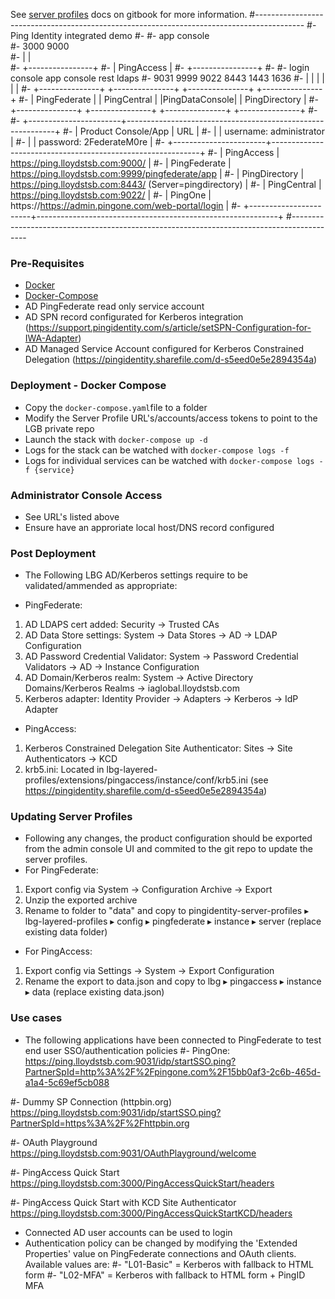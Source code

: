 See [server profiles](https://pingidentity-devops.gitbook.io/devops/config) docs on gitbook for more information.
#------------------------------------------------------------------------------------------
#- Ping Identity integrated demo
#-
#-     app    console  
#-    3000    9000     
#-      |      |       
#-   +----------------+
#-   |   PingAccess   |
#-   +----------------+
#-
#-     login  console            app                console           rest    ldaps
#-     9031   9999               9022                 8443            1443    1636
#-      |      |                  |                    |               |       |
#-   +---------------+    +---------------+    +---------------+    +---------------+
#-   | PingFederate  |    |  PingCentral  |    |PingDataConsole|    | PingDirectory |
#-   +---------------+    +---------------+    +---------------+    +---------------+
#-
#-   +-----------------------+------------------------------------------------------------+
#-   |  Product Console/App  |  URL                                                       |
#-   |                       |    username: administrator                                 |
#-   |                       |    password: 2FederateM0re                                 |
#-   +-----------------------+------------------------------------------------------------+
#-   |  PingAccess           |  https://ping.lloydstsb.com:9000/                          |
#-   |  PingFederate         |  https://ping.lloydstsb.com:9999/pingfederate/app          |
#-   |  PingDirectory        |  https://ping.lloydstsb.com:8443/   (Server=pingdirectory) |
#-   |  PingCentral          |  https://ping.lloydstsb.com:9022/                          |
#-   |  PingOne              |  https://https://admin.pingone.com/web-portal/login        |
#-   +-----------------------+------------------------------------------------------------+
#------------------------------------------------------------------------------------------

### Pre-Requisites
* [Docker](https://www.docker.com/get-started)
* [Docker-Compose](https://docs.docker.com/compose/install/)
* AD PingFederate read only service account
* AD SPN record configurated for Kerberos integration (https://support.pingidentity.com/s/article/setSPN-Configuration-for-IWA-Adapter)
* AD Managed Service Account configured for Kerberos Constrained Delegation (https://pingidentity.sharefile.com/d-s5eed0e5e2894354a)


### Deployment - Docker Compose
* Copy the `docker-compose.yaml`file to a folder
* Modify the Server Profile URL's/accounts/access tokens to point to the LGB private repo
* Launch the stack with `docker-compose up -d`
* Logs for the stack can be watched with `docker-compose logs -f`
* Logs for individual services can be watched with `docker-compose logs -f {service}`

### Administrator Console Access
* See URL's listed above
* Ensure have an approriate local host/DNS record configured

### Post Deployment
* The Following LBG AD/Kerberos settings require to be validated/ammended as appropriate:
- PingFederate:
1. AD LDAPS cert added: Security -> Trusted CAs
2. AD Data Store settings: System -> Data Stores -> AD -> LDAP Configuration
3. AD Password Credential Validator: System -> Password Credential Validators -> AD -> Instance Configuration
4. AD Domain/Kerberos realm: System -> Active Directory Domains/Kerberos Realms -> iaglobal.lloydstsb.com
5. Kerberos adapter: Identity Provider -> Adapters -> Kerberos -> IdP Adapter

- PingAccess:
1. Kerberos Constrained Delegation Site Authenticator: Sites -> Site Authenticators -> KCD
2. krb5.ini: Located in lbg-layered-profiles/extensions/pingaccess/instance/conf/krb5.ini (see https://pingidentity.sharefile.com/d-s5eed0e5e2894354a)

### Updating Server Profiles
* Following any changes, the product configuration should be exported from the admin console UI and commited to the git repo to update the server profiles.
* For PingFederate:
1. Export config via System -> Configuration Archive -> Export
2. Unzip the exported archive
3. Rename to folder to "data" and copy to pingidentity-server-profiles⁩ ▸ ⁨lbg-layered-profiles⁩ ▸ ⁨config⁩ ▸ ⁨pingfederate⁩ ▸ ⁨instance⁩ ▸ ⁨server⁩ (replace existing data folder)
* For PingAccess:
1. Export config via Settings -> System -> Export Configuration
2. Rename the export to data.json and copy to ⁨lbg⁩ ▸ ⁨pingaccess⁩ ▸ ⁨instance ▸ ⁨data (replace existing data.json)

### Use cases
* The following applications have been connected to PingFederate to test end user SSO/authentication policies
#- PingOne:
https://ping.lloydstsb.com:9031/idp/startSSO.ping?PartnerSpId=http%3A%2F%2Fpingone.com%2F15bb0af3-2c6b-465d-a1a4-5c69ef5cb088

#- Dummy SP Connection (httpbin.org)
https://ping.lloydstsb.com:9031/idp/startSSO.ping?PartnerSpId=https%3A%2F%2Fhttpbin.org

#- OAuth Playground
https://ping.lloydstsb.com:9031/OAuthPlayground/welcome

#- PingAccess Quick Start
https://ping.lloydstsb.com:3000/PingAccessQuickStart/headers

#- PingAccess Quick Start with KCD Site Authenticator
https://ping.lloydstsb.com:3000/PingAccessQuickStartKCD/headers

* Connected AD user accounts can be used to login
* Authentication policy can be changed by modifying the 'Extended Properties' value on PingFederate connections and OAuth clients.  Available values are:
#- "L01-Basic" = Kerberos with fallback to HTML form
#- "L02-MFA" = Kerberos with fallback to HTML form + PingID MFA

